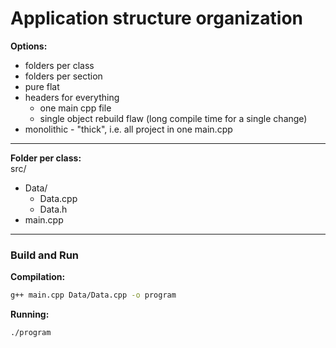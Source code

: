 # Application structure organization

**Options:**
- folders per class
- folders per section
- pure flat
- headers for everything
	- one main cpp file
	- single object rebuild flaw (long compile time for a single change)
- monolithic - "thick", i.e. all project in one main.cpp

---

**Folder per class:**  
src/
- Data/
	- Data.cpp
	- Data.h
- main.cpp

---

### Build and Run

**Compilation:**
```sh
g++ main.cpp Data/Data.cpp -o program
```

**Running:**
```sh
./program
```
